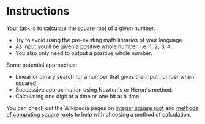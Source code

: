 # Instructions

Your task is to calculate the square root of a given number.

- Try to avoid using the pre-existing math libraries of your language.
- As input you’ll be given a positive whole number, i.e. 1, 2, 3, 4…
- You also only need to output a positive whole number.

Some potential approaches:

- Linear or binary search for a number that gives the input number when squared.
- Successive approximation using Newton's or Heron's method.
- Calculating one digit at a time or one bit at a time.

You can check out the Wikipedia pages on [integer square root][integer-square-root] and [methods of computing square roots][computing-square-roots] to help with choosing a method of calculation.

[integer-square-root]: https://en.wikipedia.org/wiki/Integer_square_root
[computing-square-roots]: https://en.wikipedia.org/wiki/Methods_of_computing_square_roots
